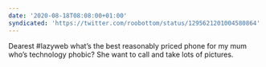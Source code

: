 ```yaml
---
date: '2020-08-18T08:08:00+01:00'
syndicated: 'https://twitter.com/roobottom/status/1295621201004580864'
---
```

Dearest #lazyweb what’s the best reasonably priced phone for my mum who’s technology phobic? She want to call and take lots of pictures.
